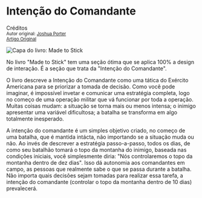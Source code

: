 Intenção do Comandante
======================
Créditos<br/>
<small>Autor original: [Joshua Porter](http://52weeksofux.com/)<br/>[Artigo Original](http://52weeksofux.com/post/673757662/commanders-intent)</small>

![Capa do livro: Made to Stick](http://media.tumblr.com/tumblr_l3npg6avZ71qz8ohs.jpg "Capa do livro: Made to Stick")

No livro "Made to Stick" tem uma seção ótima que se aplica 100% a design de interação. É a seção que trata da "Intenção do Comandante".

O livro descreve a Intenção do Comandante como uma tática do Exército Americana para se priorizar a tomada de decisão. Como você pode imaginar, é impossível invetar e comunicar uma estratégia completa, logo no começo de uma operação militar que vá funcionar por toda a operação. Muitas coisas mudam: a situação se torna mais ou menos intensa; o inimigo apresentar uma variável dificultosa; a batalha se transforma em algo totalmente inesperado.

A intenção do comandante é um simples objetivo criado, no começo de uma batalha, que é mantida intácta, não importando se a situação muda ou não. Ao invés de descrever a estratégia passo-a-passo, todos os dias, de como seu batalhão tomará o topo da montanha do inimigo, baseada nas condições iniciais, você simplesmente diria: "Nós controlaremos o topo da montanha dentro de dez dias". Isso dá autonomia aos comandantes em campo, as pessoas que realmente sabe o que se passa durante a batalha. Não importa quais decisões sejam tomadas para realizar essa tarefa, a intenção do comandante (controlar o topo da montanha dentro de 10 dias) prevalecerá.
